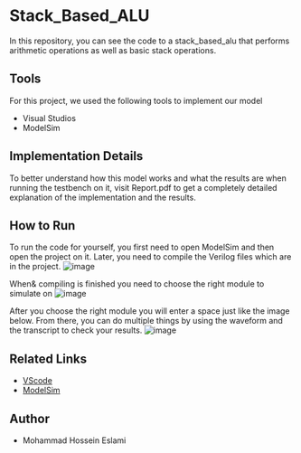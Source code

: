 # Stack_Based_ALU
In this repository, you can see the code to a stack_based_alu that performs arithmetic operations as well as basic stack operations.



## Tools
For this project, we used the following tools to implement our model
- Visual Studios
- ModelSim

## Implementation Details
To better understand how this model works and what the results are when running the testbench on it, visit Report.pdf to get a completely detailed explanation of the implementation and the results.

## How to Run
To run the code for yourself, you first need to open ModelSim and then open the project on it. 
Later, you need to compile the Verilog files which are in the project. 
![image](https://github.com/Mohammad-Hossein-Eslami/Stack_Based_ALU/assets/119133038/0d401b64-439b-4c31-a702-92fd568c61a2)

When& compiling is finished you need to choose the right module to simulate on
![image](https://github.com/Mohammad-Hossein-Eslami/Stack_Based_ALU/assets/119133038/9a50ff16-352c-4e03-94a8-adcd8ca7f13b)

After you choose the right module you will enter a space just like the image below. From there, you can do multiple things by using the waveform and the transcript to check your results.
![image](https://github.com/Mohammad-Hossein-Eslami/Stack_Based_ALU/assets/119133038/3fb837cc-dbe7-47ee-ba85-7ba6ad794cf8)

## Related Links
- [VScode](https://code.visualstudio.com/download)
- [ModelSim](https://www.intel.com/content/www/us/en/software-kit/750368/modelsim-intel-fpgas-standard-edition-software-version-18-1.html)

## Author
- Mohammad Hossein Eslami



